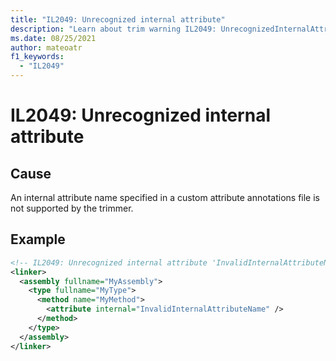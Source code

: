 ```yaml
---
title: "IL2049: Unrecognized internal attribute"
description: "Learn about trim warning IL2049: UnrecognizedInternalAttribute"
ms.date: 08/25/2021
author: mateoatr
f1_keywords:
  - "IL2049"
---
```

# IL2049: Unrecognized internal attribute

## Cause

An internal attribute name specified in a custom attribute annotations file is not
supported by the trimmer.

## Example

```xml
<!-- IL2049: Unrecognized internal attribute 'InvalidInternalAttributeName' -->
<linker>
  <assembly fullname="MyAssembly">
    <type fullname="MyType">
      <method name="MyMethod">
        <attribute internal="InvalidInternalAttributeName" />
      </method>
    </type>
  </assembly>
</linker>
```
